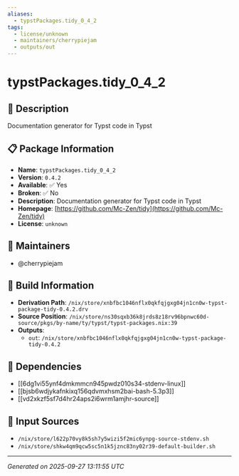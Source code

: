 ```yaml
---
aliases:
  - typstPackages.tidy_0_4_2
tags:
  - license/unknown
  - maintainers/cherrypiejam
  - outputs/out
---
```


# typstPackages.tidy_0_4_2

## 📝 Description

Documentation generator for Typst code in Typst

## 📋 Package Information

- **Name**: `typstPackages.tidy_0_4_2`
- **Version**: `0.4.2`
- **Available**: ✅ Yes
- **Broken**: ✅ No
- **Description**: Documentation generator for Typst code in Typst
- **Homepage**: [https://github.com/Mc-Zen/tidy](https://github.com/Mc-Zen/tidy)
- **License**: `unknown`
## 👥 Maintainers

- @cherrypiejam


## 🔧 Build Information

- **Derivation Path**: `/nix/store/xnbfbc1046nflx0qkfqjgxg04jn1cn0w-typst-package-tidy-0.4.2.drv`
- **Source Position**: `/nix/store/ns30sqxb36k8jrds8z18rv96bpnwc60d-source/pkgs/by-name/ty/typst/typst-packages.nix:39`
- **Outputs**:
  - `out`:  `/nix/store/xnbfbc1046nflx0qkfqjgxg04jn1cn0w-typst-package-tidy-0.4.2`

## 🔗 Dependencies

- [[6dg1vi55ynf4dmkmmcn945pwdz010s34-stdenv-linux]]
- [[bjsb6wdjykafnkixq156qdvmxhsm2bai-bash-5.3p3]]
- [[vd2xkzf5sf7d4hr24aps2i6wrm1amjhr-source]]

## 📁 Input Sources

- `/nix/store/l622p70vy8k5sh7y5wizi5f2mic6ynpg-source-stdenv.sh`
- `/nix/store/shkw4qm9qcw5sc5n1k5jznc83ny02r39-default-builder.sh`

---
*Generated on 2025-09-27 13:11:55 UTC*
